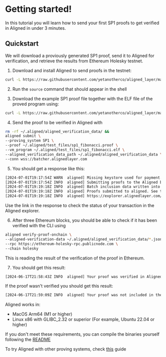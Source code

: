 # Getting started!

In this tutorial you will learn how to send your first SP1 proofs to get verified in Aligned in under 3 minutes.

## Quickstart
We will download a proviously generated SP1 proof, send it to Aligned for verification, and retrieve the results from Ethereum Holesky testnet.

1. Download and install Aligned to send proofs in the testnet:

```bash
curl -L https://raw.githubusercontent.com/yetanotherco/aligned_layer/main/batcher/aligned/install_aligned.sh | bash
```

2. Run the ```source``` command that should appear in the shell

3. Download the example SP1 proof file together with the ELF file of the proved program using:

```bash
curl -L https://raw.githubusercontent.com/yetanotherco/aligned_layer/main/batcher/aligned/get_proof_test_files.sh | bash
```

4. Send the proof to be verified in Aligned with 

```bash
rm -rf ~/.aligned/aligned_verification_data/ &&
aligned submit \
--proving_system SP1 \
--proof ~/.aligned/test_files/sp1_fibonacci.proof \
--vm_program ~/.aligned/test_files/sp1_fibonacci.elf \
--aligned_verification_data_path ~/.aligned/aligned_verification_data \
--conn wss://batcher.alignedlayer.com
```

5. You should get a response like this:

```bash
[2024-07-01T19:17:54Z WARN  aligned] Missing keystore used for payment. This proof will not be included if sent to Eth Mainnet
[2024-07-01T19:17:54Z INFO  aligned] Submitting proofs to the Aligned batcher...
[2024-07-01T19:19:18Z INFO  aligned] Batch inclusion data written into ./aligned_verification_data/e367d76e_0.json
[2024-07-01T19:19:18Z INFO  aligned] Proofs submitted to aligned. See the batch in the explorer:
[2024-07-01T19:19:18Z INFO  aligned] https://explorer.alignedlayer.com/batches/0xe367d76e832edec893d3a9027b3c231b2e3994c47acfac2e67197c13c9be0c4c
```

Use the link in the response to check the status of your transaction in the Aligned explorer.

6. After three Ethereum blocks, you should be able to check if it has been verified with the CLI using

```bash
aligned verify-proof-onchain \
--aligned-verification-data ~/.aligned/aligned_verification_data/*.json \
--rpc https://ethereum-holesky-rpc.publicnode.com \
--chain holesky
```

This is reading the result of the verification of the proof in Ethereum.

7. You should get this result:

```bash
[2024-06-17T21:58:43Z INFO  aligned] Your proof was verified in Aligned and included in the batch!
```

If the proof wasn't verified you should get this result:

```bash
[2024-06-17T21:59:09Z INFO  aligned] Your proof was not included in the batch.
```

Aligned works in:
- MacOS Arm64 (M1 or higher)
- Linux x86 with GLIBC_2.32 or superior (For example, Ubuntu 22.04 or higher)

If you don't meet these requirements, you can compile the binaries yourself following the [README](https://github.com/yetanotherco/aligned_layer)

To try Aligned with other proving systems, check [this](https://docs.alignedlayer.com/guides/0_submitting_proofs) guide
